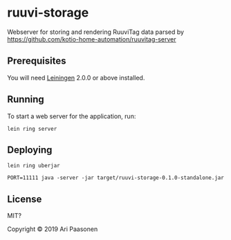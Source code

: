 # ruuvi-storage

Webserver for storing and rendering RuuviTag data parsed by https://github.com/kotio-home-automation/ruuvitag-server

## Prerequisites

You will need [Leiningen][] 2.0.0 or above installed.

[leiningen]: https://github.com/technomancy/leiningen

## Running

To start a web server for the application, run:

    lein ring server

## Deploying

    lein ring uberjar

    PORT=11111 java -server -jar target/ruuvi-storage-0.1.0-standalone.jar

## License

MIT?

Copyright © 2019 Ari Paasonen
